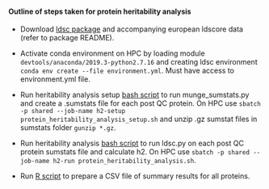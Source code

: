 #### Outline of steps taken for protein heritability analysis  

- Download [ldsc package](https://github.com/bulik/ldsc) and accompanying european ldscore data (refer to package README).  

- Activate conda environment on HPC by loading module `devtools/anaconda/2019.3-python2.7.16` and creating ldsc environment `conda env create --file environment.yml`. Must have access to environment.yml file.  

- Run heritability analysis setup [bash script](https://github.com/AlexHandy1/ad-genetic-overlap-analysis/blob/master/protein-prs-to-ad/protein_heritability_analysis_setup.sh) to run munge_sumstats.py and create a .sumstats file for each post QC protein. On HPC use `sbatch -p shared --job-name h2-setup protein_heritability_analysis_setup.sh` and unzip .gz sumstat files in sumstats folder `gunzip *.gz`.     

- Run heritability analysis [bash script](https://github.com/AlexHandy1/ad-genetic-overlap-analysis/blob/master/protein-prs-to-ad/protein_heritability_analysis.sh) to run ldsc.py on each post QC protein sumstats file and calculate h2. On HPC use `sbatch -p shared --job-name h2-run protein_heritability_analysis.sh`.  

- Run [R script](https://github.com/AlexHandy1/ad-genetic-overlap-analysis/blob/master/protein-prs-to-ad/prepare_heritability_analysis_results.R) to prepare a CSV file of summary results for all proteins.   
